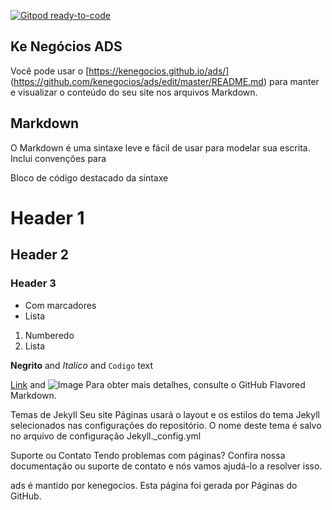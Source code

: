 [![Gitpod ready-to-code](https://img.shields.io/badge/Gitpod-ready--to--code-blue?logo=gitpod)](https://gitpod.io/#https://github.com/kenegocios/ads)

## Ke Negócios ADS
Você pode usar o [https://kenegocios.github.io/ads/] (https://github.com/kenegocios/ads/edit/master/README.md) para manter e visualizar o conteúdo do seu site nos arquivos Markdown.

## Markdown
O Markdown é uma sintaxe leve e fácil de usar para modelar sua escrita. Inclui convenções para

Bloco de código destacado da sintaxe

# Header 1
## Header 2
### Header 3

- Com marcadores
- Lista

1. Numberedo
2. Lista

**Negrito** and _Italico_ and `Codigo` text

[Link](url) and ![Image](src)
Para obter mais detalhes, consulte o GitHub Flavored Markdown.

Temas de Jekyll
Seu site Páginas usará o layout e os estilos do tema Jekyll selecionados nas configurações do repositório. O nome deste tema é salvo no arquivo de configuração Jekyll._config.yml

Suporte ou Contato
Tendo problemas com páginas? Confira nossa documentação ou suporte de contato e nós vamos ajudá-lo a resolver isso.

ads é mantido por kenegocios.
Esta página foi gerada por Páginas do GitHub.

